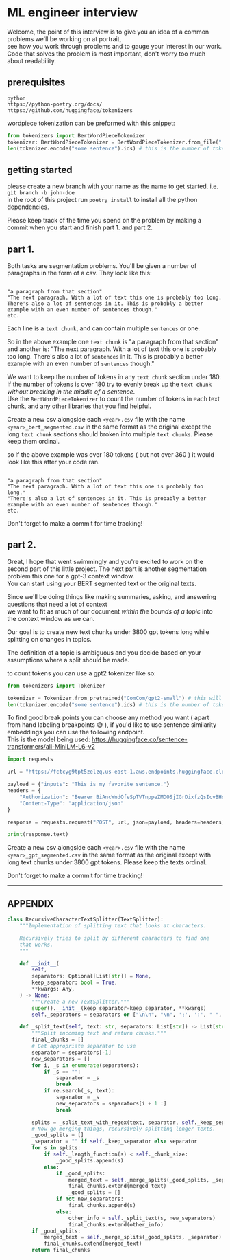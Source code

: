 # ML engineer interview

Welcome, the point of this interview is to give you an idea of a common problems we'll be working on at portrait,  
see how you work through problems and to gauge your interest in our work. 
Code that solves the problem is most important, don't worry too much about readability.


## prerequisites

```
python 
https://python-poetry.org/docs/
https://github.com/huggingface/tokenizers
```

wordpiece tokenization can be preformed with this snippet:

```python
from tokenizers import BertWordPieceTokenizer
tokenizer: BertWordPieceTokenizer = BertWordPieceTokenizer.from_file("./bert-base-uncased-vocab.txt")
len(tokenizer.encode("some sentence").ids) # this is the number of tokens
```

## getting started

please create a new branch with your name as the name to get started.
i.e. `git branch -b john-doe`  
in the root of this project run `poetry install` to install all the python dependencies.

Please keep track of the time you spend on the problem by making a commit when you start and finish part 1. and part 2.

## part 1.


Both tasks are segmentation problems.
You'll be given a number of paragraphs in the form of a csv. They look like this:

```

"a paragraph from that section"
"The next paragraph. With a lot of text this one is probably too long. There's also a lot of sentences in it. This is probably a better example with an even number of sentences though."
etc.

```

Each line is a `text chunk`, and can contain multiple `sentences` or one.

So in the above example one `text chunk` is "a paragraph from that section"  
and another is: "The next paragraph. With a lot of text this one is probably too long. There's also a lot of `sentences` in it. This is probably a better example with an even number of `sentences` though."  

We want to keep the number of tokens in any `text chunk` section under 180.
If the number of tokens is over 180 try to evenly break up the `text chunk` <i>without breaking in the middle of a sentence</i>.  
Use the `BertWordPieceTokenizer` to count the number of tokens in each text chunk, and any other libraries that you find helpful.

Create a new csv alongside each `<year>.csv` file with the name `<year>_bert_segmented.csv` in the same format as the original except
the long `text chunk` sections should broken into multiple `text chunks`. Please keep them ordinal.

so if the above example was over 180 tokens ( but not over 360 ) it would look like this after your code ran.

```

"a paragraph from that section"
"The next paragraph. With a lot of text this one is probably too long."
"There's also a lot of sentences in it. This is probably a better example with an even number of sentences though."  
etc.

```

Don't forget to make a commit for time tracking!

## part 2.

Great, I hope that went swimmingly and you're excited to work on the second part of this little project.
The next part is another segmentation problem this one for a gpt-3 context window.  
You can start using your BERT segmented text or the original texts.

Since we'll be doing things like making summaries, asking, and answering questions that need a lot of context  
we want to fit as much of our document <i>within the bounds of a topic</i> into the context window as we can.

Our goal is to create new text chunks under 3800 gpt tokens long while splitting on changes in topics.

The definition of a topic is ambiguous and you decide based on your assumptions where a split should be made.

to count tokens you can use a gpt2 tokenizer like so:

```python
from tokenizers import Tokenizer

tokenizer = Tokenizer.from_pretrained("ComCom/gpt2-small") # this will download about 2mb
len(tokenizer.encode("some sentence").ids) # this is the number of tokens
```

To find good break points you can choose any method you want ( apart from hand labeling breakpoints 😅 ), if you'd like to use sentence similarity embeddings you can use the following endpoint.  
This is the model being used: https://huggingface.co/sentence-transformers/all-MiniLM-L6-v2


```python
import requests

url = "https://fctcyg9tpt5zelzq.us-east-1.aws.endpoints.huggingface.cloud/"

payload = {"inputs": "This is my favorite sentence."}
headers = {
    "Authorization": "Bearer BiAncWndOfeSpTVTnppeZMDOSjIGrDixfzQsIcvBHsrLKULmCOBHZfsPISBFGtsUPIFVYwmcSDdXSTIpkLTDTUuYGaTjKwzLalqwWdlPXyqLoeCJGvvpSBlXhmipczGQ",
    "Content-Type": "application/json"
}

response = requests.request("POST", url, json=payload, headers=headers)

print(response.text)
```

Create a new csv alongside each `<year>.csv` file with the name `<year>_gpt_segmented.csv` in the same format as the original except with 
long text chunks under 3800 gpt tokens. Please keep the texts ordinal.

Don't forget to make a commit for time tracking!




-------------------------------------
## APPENDIX
```python
class RecursiveCharacterTextSplitter(TextSplitter):
    """Implementation of splitting text that looks at characters.

    Recursively tries to split by different characters to find one
    that works.
    """

    def __init__(
        self,
        separators: Optional[List[str]] = None,
        keep_separator: bool = True,
        **kwargs: Any,
    ) -> None:
        """Create a new TextSplitter."""
        super().__init__(keep_separator=keep_separator, **kwargs)
        self._separators = separators or ["\n\n", "\n", ';', ':', " ", ""]

    def _split_text(self, text: str, separators: List[str]) -> List[str]:
        """Split incoming text and return chunks."""
        final_chunks = []
        # Get appropriate separator to use
        separator = separators[-1]
        new_separators = []
        for i, _s in enumerate(separators):
            if _s == "":
                separator = _s
                break
            if re.search(_s, text):
                separator = _s
                new_separators = separators[i + 1 :]
                break

        splits = _split_text_with_regex(text, separator, self._keep_separator)
        # Now go merging things, recursively splitting longer texts.
        _good_splits = []
        _separator = "" if self._keep_separator else separator
        for s in splits:
            if self._length_function(s) < self._chunk_size:
                _good_splits.append(s)
            else:
                if _good_splits:
                    merged_text = self._merge_splits(_good_splits, _separator)
                    final_chunks.extend(merged_text)
                    _good_splits = []
                if not new_separators:
                    final_chunks.append(s)
                else:
                    other_info = self._split_text(s, new_separators)
                    final_chunks.extend(other_info)
        if _good_splits:
            merged_text = self._merge_splits(_good_splits, _separator)
            final_chunks.extend(merged_text)
        return final_chunks

```